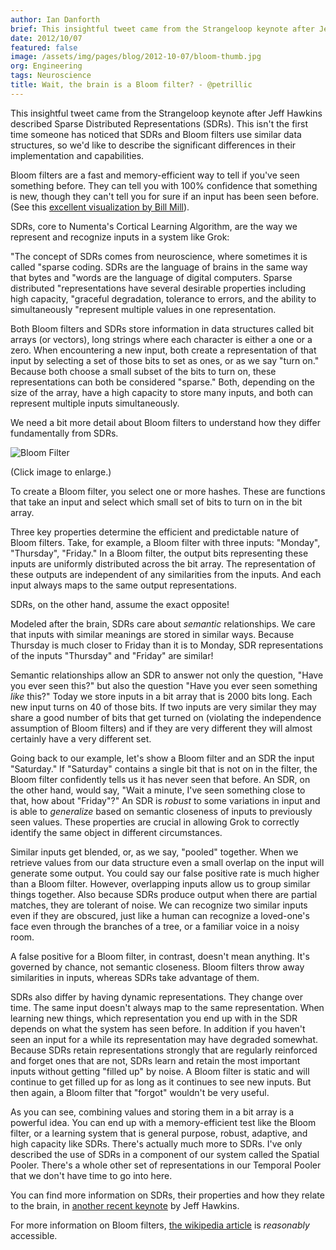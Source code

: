 ```yaml
---
author: Ian Danforth
brief: This insightful tweet came from the Strangeloop keynote after Jeff Hawkins described Sparse Distributed Representations (SDRs). This isn't the first time
date: 2012/10/07
featured: false
image: /assets/img/pages/blog/2012-10-07/bloom-thumb.jpg
org: Engineering
tags: Neuroscience
title: Wait, the brain is a Bloom filter? - @petrillic
---
```


This insightful tweet came from the Strangeloop keynote after Jeff Hawkins
described Sparse Distributed Representations (SDRs). This isn't the first time
someone has noticed that SDRs and Bloom filters use similar data structures, so
we'd like to describe the significant differences in their implementation and
capabilities.

Bloom filters are a fast and memory-efficient way to tell if you've seen
something before. They can tell you with 100% confidence that something is new,
though they can't tell you for sure if an input has been seen before. (See this
[excellent visualization by Bill Mill](http://billmill.org/bloomfilter-tutorial/)).

SDRs, core to Numenta's Cortical Learning Algorithm, are the way we represent
and recognize inputs in a system like Grok:

"The concept of SDRs comes from neuroscience, where sometimes it is called
"sparse coding. SDRs are the language of brains in the same way that bytes and
"words are the language of digital computers.  Sparse distributed
"representations have several desirable properties including high capacity,
"graceful degradation, tolerance to errors, and the ability to simultaneously
"represent multiple values in one representation.

Both Bloom filters and SDRs store information in data structures called bit
arrays (or vectors), long strings where each character is either a one or a
zero. When encountering a new input, both create a representation of that input
by selecting a set of those bits to set as ones, or as we say "turn on." Because
both choose a small subset of the bits to turn on, these representations can
both be considered "sparse." Both, depending on the size of the array, have a
high capacity to store many inputs, and both can represent multiple inputs
simultaneously.

We need a bit more detail about Bloom filters to understand how they differ
fundamentally from SDRs.

![Bloom Filter](/assets/img/pages/blog/2012-10-07/bloom-thumb.jpg "Bloom filter image")

(Click image to enlarge.)

To create a Bloom filter, you select one or more hashes. These are functions
that take an input and select which small set of bits to turn on in the bit
array.

Three key properties determine the efficient and predictable nature of Bloom
filters. Take, for example, a Bloom filter with three inputs: "Monday",
"Thursday", "Friday." In a Bloom filter, the output bits representing these
inputs are uniformly distributed across the bit array.  The representation of
these outputs are independent of any similarities from the inputs.  And each
input always maps to the same output representations.

SDRs, on the other hand, assume the exact opposite!

Modeled after the brain, SDRs care about *semantic* relationships. We care that
inputs with similar meanings are stored in similar ways.  Because Thursday is
much closer to Friday than it is to Monday, SDR representations of the inputs
"Thursday" and "Friday" are similar!

Semantic relationships allow an SDR to answer not only the question, "Have you
ever seen this?" but also the question "Have you ever seen something *like*
this?"   Today we store inputs in a bit array that is 2000 bits long. Each new
input turns on 40 of those bits. If two inputs are very similar they may share a
good number of bits that get turned on (violating the independence assumption of
Bloom filters) and if they are very different they will almost certainly have a
very different set.

Going back to our example, let's show a Bloom filter and an SDR the input
"Saturday." If "Saturday" contains a single bit that is not on in the filter,
the Bloom filter confidently tells us it has never seen that before. An SDR, on
the other hand, would say, "Wait a minute, I've seen something close to that,
how about "Friday"?" An SDR is *robust* to some variations in input and is able
to *generalize* based on semantic closeness of inputs to previously seen values.
These properties are crucial in allowing Grok to correctly identify the same
object in different circumstances.

Similar inputs get blended, or, as we say, "pooled" together. When we retrieve
values from our data structure even a small overlap on the input will generate
some output. You could say our false positive rate is much higher than a Bloom
filter. However, overlapping inputs allow us to group similar things together.
Also because SDRs produce output when there are partial matches, they are
tolerant of noise. We can recognize two similar inputs even if they are
obscured, just like a human can recognize a loved-one's face even through the
branches of a tree, or a familiar voice in a noisy room.

A false positive for a Bloom filter, in contrast, doesn't mean anything. It's
governed by chance, not semantic closeness. Bloom filters  throw away
similarities in inputs, whereas  SDRs take advantage of them.

SDRs also differ by having dynamic representations. They change over time. The
same input doesn't always map to the same representation. When learning new
things, which representation you end up with in the SDR depends on what the
system has seen before. In addition if you haven't seen an input for a while its
representation may have degraded somewhat. Because SDRs retain representations
strongly that are regularly reinforced and forget ones that are not, SDRs learn
and retain the most important inputs without getting "filled up" by noise. A
Bloom filter is static and will continue to get filled up for as long as it
continues to see new inputs. But then again, a Bloom filter that "forgot"
wouldn't be very useful.

As you can see,  combining values and storing them in a bit array is a powerful
idea. You can end up with a memory-efficient test like the Bloom filter, or a
learning system that is general purpose, robust, adaptive, and high capacity
like SDRs.  There's actually much more to SDRs. I've only described the use of
SDRs in a component of our system called the Spatial Pooler. There's a whole
other set of representations in our Temporal Pooler that we don't have time to
go into here.

You can find more information on SDRs, their properties and how they relate to
the brain, in [another recent keynote](http://youtu.be/A8sHMcCk0lU) by Jeff
Hawkins.

For more information on Bloom filters,
[the wikipedia article](http://en.wikipedia.org/wiki/Bloom_filter) is
*reasonably* accessible.
